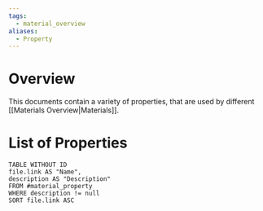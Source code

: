 ```yaml
---
tags:
  - material_overview
aliases:
  - Property
---
```

# Overview
This documents contain a variety of properties, that are used by different [[Materials Overview|Materials]].
# List of Properties
```dataview
TABLE WITHOUT ID
file.link AS "Name",
description AS "Description"
FROM #material_property
WHERE description != null
SORT file.link ASC
```
